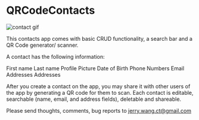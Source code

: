 # QRCodeContacts

![contact gif](https://thumbs.gfycat.com/DimLegalFurseal-size_restricted.gif)

This contacts app comes with basic CRUD functionality, a search bar and a QR Code generator/ scanner. 

A contact has the following information:

First name
Last name
Profile Picture
Date of Birth
Phone Numbers
Email Addresses
Addresses

After you create a contact on the app, you may share it with other users of the app by generating a QR code for them to scan.
Each contact is editable, searchable (name, email, and address fields), deletable and shareable. 


Please send thoughts, comments, bug reports to jerry.wang.ct@gmail.com

